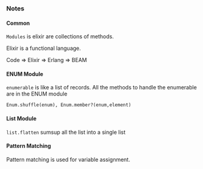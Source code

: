 ### Notes
 

#### Common

 `Modules` is elixir are collections of methods.

 Elixir is a functional language.
 
 Code => Elixir => Erlang => BEAM

#### ENUM Module

  `enumerable` is like a list of records.
  All the methods to handle the enumerable are in the ENUM module

  ```
  Enum.shuffle(enum), Enum.member?(enum,element)
  ```

#### List Module

  `list.flatten` sumsup all the list into a single list

#### Pattern Matching

  Pattern matching is used for variable assignment.
